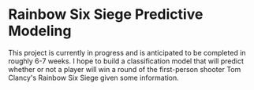 # Rainbow Six Siege Predictive Modeling

This project is currently in progress and is anticipated to be completed in roughly 6-7 weeks. I hope to build a classification model that will predict whether or not a player will win a round of the first-person shooter Tom Clancy's Rainbow Six Siege given some information.
